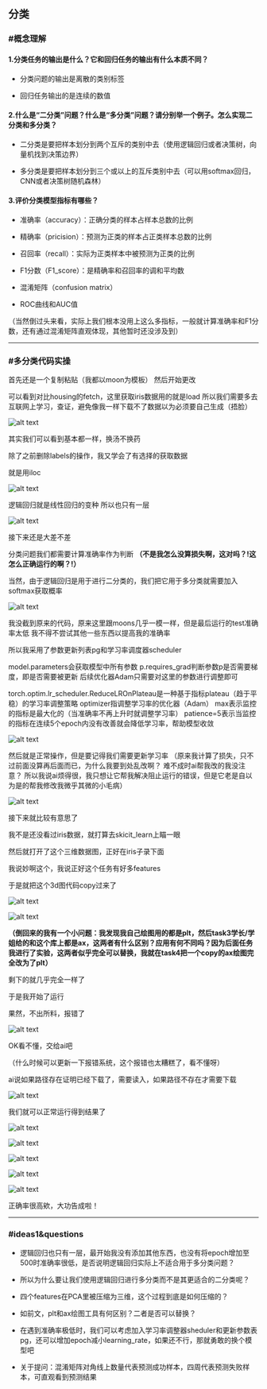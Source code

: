 ## 分类


### #概念理解

#### 1.分类任务的输出是什么？它和回归任务的输出有什么本质不同？

- 分类问题的输出是离散的类别标签
  
- 回归任务输出的是连续的数值

#### 2.什么是“二分类”问题？什么是“多分类”问题？请分别举一个例子。怎么实现二分类和多分类？

- 二分类是要把样本划分到两个互斥的类别中去（使用逻辑回归或者决策树，向量机找到决策边界）
  
- 多分类是要把样本划分到三个或以上的互斥类别中去（可以用softmax回归，CNN或者决策树随机森林）

#### 3.评价分类模型指标有哪些？

- 准确率（accuracy）：正确分类的样本占样本总数的比例
  
- 精确率（pricision）：预测为正类的样本占正类样本总数的比例

- 召回率（recall）：实际为正类样本中被预测为正类的比例
  
- F1分数（F1_score）：是精确率和召回率的调和平均数

- 混淆矩阵（confusion matrix）

- ROC曲线和AUC值

（当然倒过头来看，实际上我们根本没用上这么多指标，一般就计算准确率和F1分数，还有通过混淆矩阵直观体现，其他暂时还没涉及到）

---

### #多分类代码实操

首先还是一个复制粘贴（我都以moon为模板）
然后开始更改

可以看到对比housing的fetch，这里获取iris数据用的就是load
所以我们需要多去互联网上学习，查证，避免像我一样下载不了数据以为必须要自己生成（捂脸）

![alt text](QQ_1757942758580.png)


其实我们可以看到基本都一样，换汤不换药

除了之前删除labels的操作，我又学会了有选择的获取数据

就是用iloc

![alt text](QQ_1757940278366.png)

逻辑回归就是线性回归的变种
所以也只有一层


![alt text](QQ_1757940409684.png)

接下来还是大差不差

分类问题我们都需要计算准确率作为判断
**（不是我怎么没算损失啊，这对吗？!这怎么正确运行的啊？!）**

当然，由于逻辑回归是用于进行二分类的，我们把它用于多分类就需要加入softmax获取概率

![alt text](QQ_1757940977212.png)


我没截到原来的代码，原来这里跟moons几乎一模一样，但是最后运行的test准确率太低
我不得不尝试其他一些东西以提高我的准确率

所以我采用了参数更新列表pg和学习率调度器scheduler

model.parameters会获取模型中所有参数
p.requires_grad判断参数p是否需要梯度，即是否需要被更新
后续优化器Adam只需要对这里的参数进行调整即可

torch.optim.lr_scheduler.ReduceLROnPlateau是一种基于指标plateau（趋于平稳）的学习率调整策略
optimizer指调整学习率的优化器（Adam）
max表示监控的指标是最大化的（当准确率不再上升时就调整学习率）
patience=5表示当监控的指标在连续5个epoch内没有改善就会降低学习率，帮助模型收敛


![alt text](QQ_1757941196066.png)

然后就是正常操作，但是要记得我们需要更新学习率
（原来我计算了损失，只不过前面没算再后面而已，为什么我要到处乱改啊？
难不成时ai帮我改的我没注意？
所以我说ai烦得很，我只想让它帮我解决阻止运行的错误，但是它老是自以为是的帮我修改我微乎其微的小毛病）

![alt text](QQ_1757941869535.png)


接下来就比较有意思了

我不是还没看过iris数据，就打算去skicit_learn上瞄一眼

然后就打开了这个三维数据图，正好在iris子录下面

我说妙啊这个，我说正好这个任务有好多features

于是就把这个3d图代码copy过来了

![alt text](a4f73980d70cffd48c97a63bbb4ed9ce.png)

![alt text](QQ_1757942088555.png)

**（倒回来的我有一个小问题：我发现我自己绘图用的都是plt，然后task3学长/学姐给的和这个库上都是ax，这两者有什么区别？应用有何不同吗？因为后面任务我进行了实验，这两者似乎完全可以替换，我就在task4把一个copy的ax绘图完全改为了plt）**

剩下的就几乎完全一样了

于是我开始了运行

果然，不出所料，报错了

![alt text](QQ_1757938279478.png)

OK看不懂，交给ai吧

（什么时候可以更新一下报错系统，这个报错也太糟糕了，看不懂呀）

ai说如果路径存在证明已经下载了，需要读入，如果路径不存在才需要下载

![alt text](QQ_1757940182643.png)

我们就可以正常运行得到结果了

![alt text](311327ec1adbf785b38bfba5e2456fcf.png)

![alt text](f2bbdad71d508c1f3e95d7152837b310.png)

![alt text](d9e0f542a36685b1c5f75e0f12b5511c.png)

![alt text](0e41589cf64c91ab5d20db10c100ed39.png)

![alt text](04f9f428c601114aa24fd25394ecce85.png)


正确率很高欸，大功告成啦！

---

### #ideas1&questions

- 逻辑回归也只有一层，最开始我没有添加其他东西，也没有将epoch增加至500时准确率很低，是否说明逻辑回归实际上不适合用于多分类问题？

- 所以为什么要让我们使用逻辑回归进行多分类而不是其更适合的二分类呢？

- 四个features在PCA里被压缩为三维，这个过程到底是如何压缩的？

- 如前文，plt和ax绘图工具有何区别？二者是否可以替换？

- 在遇到准确率极低时，我们可以考虑加入学习率调整器sheduler和更新参数表pg，还可以增加epoch减小learning_rate，如果还不行，那就勇敢的换个模型吧

- 关于提问：混淆矩阵对角线上数量代表预测成功样本，四周代表预测失败样本，可直观看到预测结果


